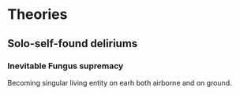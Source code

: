# Theories

## Solo-self-found deliriums

### Inevitable Fungus supremacy
Becoming singular living entity on earh both airborne and on ground.
